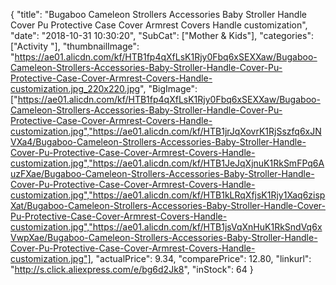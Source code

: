 {
	"title": "Bugaboo Cameleon Strollers Accessories Baby Stroller Handle Cover Pu Protective Case Cover Armrest Covers Handle customization",
	"date": "2018-10-31 10:30:20",
	"SubCat": ["Mother & Kids"],
	"categories": ["Activity "],
	"thumbnailImage": "https://ae01.alicdn.com/kf/HTB1fp4qXfLsK1Rjy0Fbq6xSEXXaw/Bugaboo-Cameleon-Strollers-Accessories-Baby-Stroller-Handle-Cover-Pu-Protective-Case-Cover-Armrest-Covers-Handle-customization.jpg_220x220.jpg",
	"BigImage": ["https://ae01.alicdn.com/kf/HTB1fp4qXfLsK1Rjy0Fbq6xSEXXaw/Bugaboo-Cameleon-Strollers-Accessories-Baby-Stroller-Handle-Cover-Pu-Protective-Case-Cover-Armrest-Covers-Handle-customization.jpg","https://ae01.alicdn.com/kf/HTB1jrJqXovrK1RjSszfq6xJNVXa4/Bugaboo-Cameleon-Strollers-Accessories-Baby-Stroller-Handle-Cover-Pu-Protective-Case-Cover-Armrest-Covers-Handle-customization.jpg","https://ae01.alicdn.com/kf/HTB1JeJqXjnuK1RkSmFPq6AuzFXae/Bugaboo-Cameleon-Strollers-Accessories-Baby-Stroller-Handle-Cover-Pu-Protective-Case-Cover-Armrest-Covers-Handle-customization.jpg","https://ae01.alicdn.com/kf/HTB1kLRqXfjsK1Rjy1Xaq6zispXat/Bugaboo-Cameleon-Strollers-Accessories-Baby-Stroller-Handle-Cover-Pu-Protective-Case-Cover-Armrest-Covers-Handle-customization.jpg","https://ae01.alicdn.com/kf/HTB1jsVqXnHuK1RkSndVq6xVwpXae/Bugaboo-Cameleon-Strollers-Accessories-Baby-Stroller-Handle-Cover-Pu-Protective-Case-Cover-Armrest-Covers-Handle-customization.jpg"],
	"actualPrice": 9.34,
	"comparePrice": 12.80,
	"linkurl": "http://s.click.aliexpress.com/e/bg6d2Jk8",
	"inStock": 64
}
